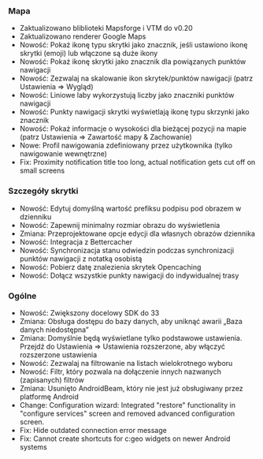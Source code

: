 ### Mapa
- Zaktualizowano bliblioteki Mapsforge i VTM do v0.20
- Zaktualizowano renderer Google Maps
- Nowość: Pokaż ikonę typu skrytki jako znacznik, jeśli ustawiono ikonę skrytki (emoji) lub włączone są duże ikony
- Nowość: Pokaż ikonę skrytki jako znacznik dla powiązanych punktów nawigacji
- Nowość: Zezwalaj na skalowanie ikon skrytek/punktów nawigacji (patrz Ustawienia => Wygląd)
- Nowość: Liniowe laby wykorzystują liczby jako znaczniki punktów nawigacji
- Nowość: Punkty nawigacji skrytki wyświetlają ikonę typu skrzynki jako znacznik
- Nowość: Pokaż informacje o wysokości dla bieżącej pozycji na mapie (patrz Ustawienia => Zawartość mapy & Zachowanie)
- Nowe: Profil nawigowania zdefiniowany przez użytkownika (tylko nawigowanie wewnętrzne)
- Fix: Proximity notification title too long, actual notification gets cut off on small screens

### Szczegóły skrytki
- Nowość: Edytuj domyślną wartość prefiksu podpisu pod obrazem w dzienniku
- Nowość: Zapewnij minimalny rozmiar obrazu do wyświetlenia
- Zmiana: Przeprojektowane opcje edycji dla własnych obrazów dziennika
- Nowość: Integracja z Bettercacher
- Nowość: Synchronizacja stanu odwiedzin podczas synchronizacji punktów nawigacji z notatką osobistą
- Nowość: Pobierz datę znalezienia skrytek Opencaching
- Nowość: Dołącz wszystkie punkty nawigacji do indywidualnej trasy

### Ogólne
- Nowość: Zwiększony docelowy SDK do 33
- Zmiana: Obsługa dostępu do bazy danych, aby uniknąć awarii „Baza danych niedostępna”
- Zmiana: Domyślnie będą wyświetlane tylko podstawowe ustawienia. Przejdź do Ustawienia => Ustawienia rozszerzone, aby włączyć rozszerzone ustawienia
- Nowość: Zezwalaj na filtrowanie na listach wielokrotnego wyboru
- Nowość: Filtr, który pozwala na dołączenie innych nazwanych (zapisanych) filtrów
- Zmiana: Usunięto AndroidBeam, który nie jest już obsługiwany przez platformę Android
- Change: Configuration wizard: Integrated "restore" functionality in "configure services" screen and removed advanced configuration screen.
- Fix: Hide outdated connection error message
- Fix: Cannot create shortcuts for c:geo widgets on newer Android systems
